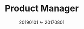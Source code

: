 ---
section: "Experience"
type: "Entrepreneur"
title: "Product Manager"
company: "GE Digital"
timeframe: "2017-2019"
date: "20190101 <- 20170801"
edition: "aops"
---